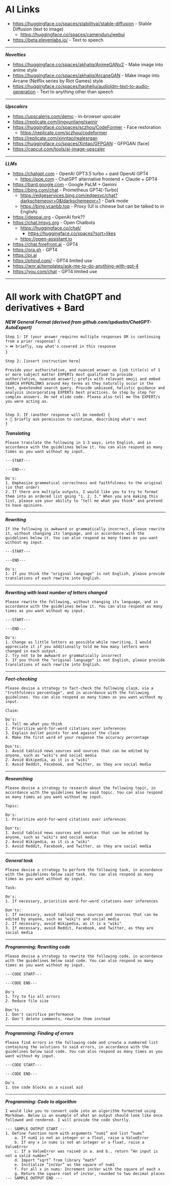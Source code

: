 # AI Links

- https://huggingface.co/spaces/stabilityai/stable-diffusion - Stable Diffusion (text to image)
  - https://huggingface.co/spaces/camenduru/webui
- https://beta.elevenlabs.io/ - Text to speech

---

**_Novelties_**

- https://huggingface.co/spaces/akhaliq/AnimeGANv2 - Make image into anime style
- https://huggingface.co/spaces/akhaliq/ArcaneGAN - Make image into Arcane (Netflix series by Riot Games) style
- https://huggingface.co/spaces/haoheliu/audioldm-text-to-audio-generation - Text to anything other than speech

---

**_Upscalers_**

- https://upscalerjs.com/demo - In-browser upscaler
- https://replicate.com/jingyunliang/swinir
- https://huggingface.co/spaces/sczhou/CodeFormer - Face restoration
  - https://replicate.com/sczhou/codeformer
- https://replicate.com/xinntao/realesrgan
- https://huggingface.co/spaces/Xintao/GFPGAN - GFPGAN (face)
- https://capcut.com/tools/ai-image-upscaler

---

**_LLMs_**

- https://chatgpt.com - OpenAI GPT3.5 turbo + paid OpenAI GPT4
  - https://poe.com - ChatGPT alternative frontend + Claude + GPT4
- https://bard.google.com - Google PaLM + Gemini
- https://bing.com/chat - Prometheus GPT4[-Turbo]
  - https://edgeservices.bing.com/edgesvc/chat?darkschemeovr=0&ldarkschemeovr=1 - Dark mode
  - https://bing.vcanbb.top - Proxy (UI is chinese but can be talked to in English)
- https://deepai.org - OpenAI fork??
- https://chat.lmsys.org - Open Chatbots
  - https://huggingface.co/chat/
    - https://huggingface.co/spaces?sort=likes
  - https://open-assistant.io
- https://chat.forefront.ai - GPT4
- https://ora.sh - GPT4
- https://pi.ai
- https://phind.com/ - GPT4 limited use
- https://wnr.ai/templates/ask-me-to-do-anything-with-gpt-4
- https://you.com/chat - GPT4 limited use

---

# All work with ChatGPT and derivatives + Bard

**_NEW General Format (derived from github.com/spdustin/ChatGPT-AutoExpert)_**

```
Step 1: IF (your answer requires multiple responses OR is continuing from a prior response) {
> ⏯️ briefly, say what's covered in this response
}

Step 2: [insert instruction here]

Provide your authoritative, and nuanced answer as [job title(s) of 1 or more subject matter EXPERTs most qualified to provide authoritative, nuanced answer]; prefix with relevant emoji and embed SEARCH HYPERLINKS around key terms as they naturally occur in the text, q=extended search query. Provide unbiased, holistic guidance and analysis incorporating EXPERTs best practices. Go step by step for complex answers. Do not elide code. Please also tell me the EXPERT/s you were acting as.


Step 3: IF (another response will be needed) {
> 🔄 briefly ask permission to continue, describing what's next
}
```

**_Translating_**

```
Please translate the following in 1-3 ways, into English, and in accordance with the guidelines below it. You can also respond as many times as you want without my input.

---START---

---END---

Do's:
1. Emphasize grammatical correctness and faithfulness to the original (in that order)
2. If there are multiple outputs, I would like you to try to format them into an ordered list going "1. 2. 3." When you are making this list, please use your ability to "tell me what you think" and pretend to have opinions.
```

---

**_Rewriting_**

```
If the following is awkward or grammatically incorrect, please rewrite it, without changing its language, and in accordance with the guidelines below it. You can also respond as many times as you want without my input.

---START---

---END---

Do's:
1. If you think the "original language" is not English, please provide translations of each rewrite into English.
```

---

**_Rewriting with least number of letters changed_**

```
Please rewrite the following, without changing its language, and in accordance with the guidelines below it. You can also respond as many times as you want without my input.

---START---

---END---

Do's:
1. Change as little letters as possible while rewriting. I would appreciate it if you additionally told me how many letters were changed in each output.
2. Try not to be awkward or grammatically incorrect
3. If you think the "original language" is not English, please provide translations of each rewrite into English.
```

---

**_Fact-checking_**

```
Please devise a strategy to fact-check the following claim, via a "truthfulness percentage", and in accordance with the following guidelines. You can also respond as many times as you want without my input.

Claim:

Do's:
1. Tell me what you think
2. Prioritize word-for-word citations over inferences
3. Explain bullet points for and against the claim
4. Make the first word of your response the accuracy percentage

Don'ts:
1. Avoid tabloid news sources and sources that can be edited by anyone, such as "wiki"s and social media
2. Avoid Wikipedia, as it is a "wiki"
3. Avoid Reddit, Facebook, and Twitter, as they are social media
```

---

**_Researching_**

```
Please devise a strategy to research about the following topic, in accordance with the guidelines below said topic. You can also respond as many times as you want without my input.

Topic:

Do's:
1. Prioritize word-for-word citations over inferences

Don'ts:
1. Avoid tabloid news sources and sources that can be edited by anyone, such as "wiki"s and social media
2. Avoid Wikipedia, as it is a "wiki"
3. Avoid Reddit, Facebook, and Twitter, as they are social media
```

---

**_General task_**

```
Please devise a strategy to perform the following task, in accordance with the guidelines below said task. You can also respond as many times as you want without my input.

Task: 

Do's:
1. If necessary, prioritize word-for-word citations over inferences

Don'ts:
1. If necessary, avoid tabloid news sources and sources that can be edited by anyone, such as "wiki"s and social media
2. If necessary, avoid Wikipedia, as it is a "wiki"
3. If necessary, avoid Reddit, Facebook, and Twitter, as they are social media
```

---

**_Programming: Rewriting code_**

```
Please devise a strategy to rewrite the following code, in accordance with the guidelines below said code. You can also respond as many times as you want without my input.

---CODE START---

---CODE END---

Do's
1. Try to fix all errors
2. Reduce file size

Don'ts
1. Don't sacrifice performance
2. Don't delete comments, rewrite them instead
```

---

**_Programming: Finding of errors_**

```
Please find errors in the following code and create a numbered list containing the solutions to said errors, in accordance with the guidelines below said code. You can also respond as many times as you want without my input.

---CODE START---

---CODE END---

Do's
1. Use code blocks as a visual aid
```

---

**_Programming: Code to algorithm_**

```
I would like you to convert code into an algorithm formatted using Markdown. Below is an example of what an output should look like once followed and rendered. I will provide the code shortly.

--- SAMPLE OUTPUT START ---
1. Define function norm with arguments “num1” and list “nums”
    a. If num1 is not an integer or a float, raise a ValueError
    b. If any x in nums is not an integer or a float, raise a ValueError
    c. If a ValueError was raised in a. and b., return “An input is not a valid number”
    d. Import “sqrt” from library “math”
    e. Initialize “incVar” as the square of num1
    f. For all x in nums: Increment incVar with the square of each x
    g. Return the square root of incVar, rounded to two decimal places
--- SAMPLE OUTPUT END ---
```

